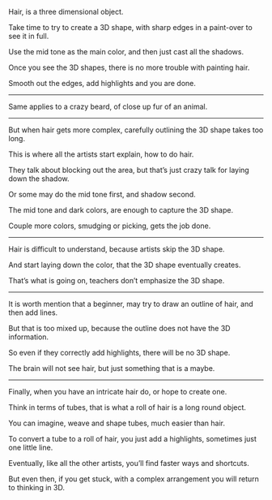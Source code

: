 Hair,
is a three dimensional object.

Take time to try to create a 3D shape,
with sharp edges in a paint-over to see it in full.

Use the mid tone as the main color,
and then just cast all the shadows.

Once you see the 3D shapes,
there is no more trouble with painting hair.

Smooth out the edges,
add highlights and you are done.

---

Same applies to a crazy beard,
of close up fur of an animal.

---

But when hair gets more complex,
carefully outlining the 3D shape takes too long.

This is where all the artists start explain,
how to do hair.

They talk about blocking out the area,
but that’s just crazy talk for laying down the shadow.

Or some may do the mid tone first,
and shadow second.

The mid tone and dark colors,
are enough to capture the 3D shape.

Couple more colors, smudging or picking,
gets the job done.

---

Hair is difficult to understand,
because artists skip the 3D shape.

And start laying down the color,
that the 3D shape eventually creates.

That’s what is going on,
teachers don’t emphasize the 3D shape.

---

It is worth mention that a beginner,
may try to draw an outline of hair, and then add lines.

But that is too mixed up,
because the outline does not have the 3D information.

So even if they correctly add highlights,
there will be no 3D shape.

The brain will not see hair,
but just something that is a maybe.

---

Finally, when you have an intricate hair do,
or hope to create one.

Think in terms of tubes,
that is what a roll of hair is a long round object.

You can imagine, weave and shape tubes,
much easier than hair.

To convert a tube to a roll of hair,
you just add a highlights, sometimes just one little line.

Eventually, like all the other artists,
you’ll find faster ways and shortcuts.

But even then, if you get stuck,
with a complex arrangement you will return to thinking in 3D.
